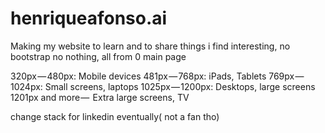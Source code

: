 # henriqueafonso.ai

Making my website to learn and to share things i find interesting, no bootstrap no nothing, all from 0 main page




320px — 480px: Mobile devices
481px — 768px: iPads, Tablets
769px — 1024px: Small screens, laptops
1025px — 1200px: Desktops, large screens
1201px and more —  Extra large screens, TV



change stack for linkedin eventually( not a fan tho)
